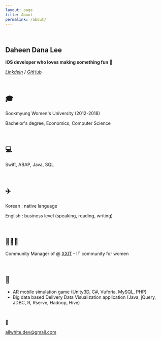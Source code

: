 ```yaml
---
layout: page
title: About
permalink: /about/
---
```




&nbsp;

## Daheen Dana Lee 

**iOS developer who loves making something fun** 🤪

[*LinkdeIn*](https://www.linkedin.com/in/lee-daheen-622bb1189/) / [*GitHub*](https://github.com/daheenallwhite)

&nbsp;

## :mortar_board:

Sookmyung Women's University (2012-2018)

Bachelor's degree, Economics, Computer Science

&nbsp;

## :computer:

Swift, ABAP, Java, SQL

&nbsp;

## :airplane:

Korean : native language

English : business level (speaking, reading, writing)

&nbsp;

## 🏃🏻‍♀️

Community Manager of @ [XXIT](https://twitter.com/officialXXIT) - IT community for women

&nbsp;

## :open_file_folder:

- AR mobile simulation game (Unity3D, C#, Vuforia, MySQL, PHP)
- Big data based Delivery Data Visualization application (Java, jQuery, JDBC, R, Rserve, Hadoop, Hive)

&nbsp;

:envelope_with_arrow:

allwhite.dev@gmail.com